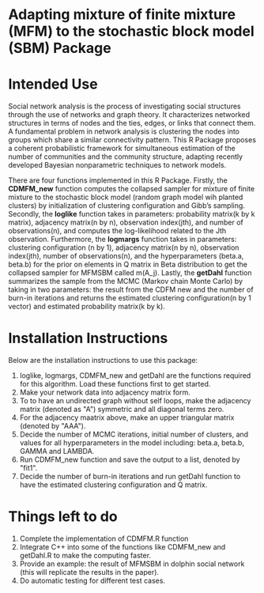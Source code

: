 # Adapting mixture of finite mixture (MFM) to the stochastic block model (SBM) Package

# Intended Use
Social network analysis is the process of investigating social structures through the use of networks and graph theory. It characterizes networked structures in terms of nodes and the ties, edges, or links that connect them. A fundamental problem in network analysis is clustering the nodes into groups which share a similar connectivity pattern. This R Package proposes a coherent probabilistic framework for simultaneous estimation of the number of communities and the community structure, adapting recently developed Bayesian nonparametric techniques to network models.


There are four functions implemented in this R Package. Firstly, the **CDMFM_new** function computes the collapsed sampler for mixture of finite mixture to the stochastic block model (random graph model wih planted clusters) by initialization of clustering configuration and Gibb’s sampling. Secondly, the **loglike** function takes in parameters: probability matrix(k by k matrix), adjacency matrix(n by n), observation index(jth), and number of observations(n), and computes the log-likelihood related to the Jth observation. Furthermore, the **logmargs** function takes in parameters: clustering configuration (n by 1), adjacency matrix(n by n), observation index(jth), number of observations(n), and the hyperparameters (beta.a, beta.b) for the prior on elements in Q matrix in Beta distribution to get the collapsed sampler for MFMSBM called m(A_j). Lastly, the **getDahl** function summarizes the sample from the MCMC (Markov chain Monte Carlo) by taking in two parameters: the result from the CDFM new and the number of burn-in iterations and returns the estimated clustering configuration(n by 1 vector) and estimated probability matrix(k by k).
 
# Installation Instructions
Below are the installation instructions to use this package:
1. loglike, logmargs, CDMFM_new and getDahl are the functions required for this algorithm. Load these functions first to get started.
2. Make your network data into adjacency matrix form.
3. To to have an undirected graph without self loops, make the adjacency matrix (denoted as "A") symmetric and all diagonal terms zero. 
4. For the adjacency maatrix above, make an upper triangular matrix (denoted by "AAA").
5. Decide the number of MCMC iterations, initial number of clusters, and values for all hyperparameters in the model including: beta.a, beta.b, GAMMA and LAMBDA.
6. Run CDMFM_new function and save the output to a list, denoted by "fit1".
7. Decide the number of burn-in iterations and run getDahl function to have the estimated clustering configuration and Q matrix.

# Things left to do
1. Complete the implementation of CDMFM.R function 
2. Integrate C++ into some of the functions like CDMFM_new and getDahl.R to make the computing faster.
3. Provide an example: the result of MFMSBM in dolphin social network (this will replicate the results in the paper). 
4. Do automatic testing for different test cases.
